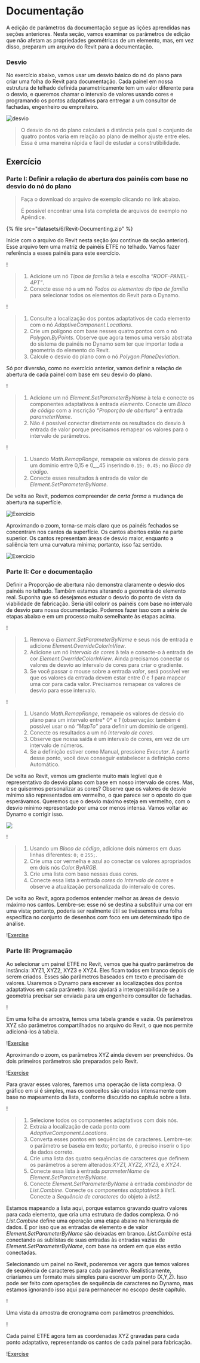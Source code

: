 # Documentação

A edição de parâmetros da documentação segue as lições aprendidas nas seções anteriores. Nesta seção, vamos examinar os parâmetros de edição que não afetam as propriedades geométricas de um elemento, mas, em vez disso, preparam um arquivo do Revit para a documentação.

### Desvio

No exercício abaixo, vamos usar um desvio básico do nó do plano para criar uma folha do Revit para documentação. Cada painel em nossa estrutura de telhado definida parametricamente tem um valor diferente para o desvio, e queremos chamar o intervalo de valores usando cores e programando os pontos adaptativos para entregar a um consultor de fachadas, engenheiro ou empreiteiro.

![desvio](images/6/deviation.jpg)

> O desvio do nó do plano calculará a distância pela qual o conjunto de quatro pontos varia em relação ao plano de melhor ajuste entre eles. Essa é uma maneira rápida e fácil de estudar a construtibilidade.

## Exercício

### Parte I: Definir a relação de abertura dos painéis com base no desvio do nó do plano

> Faça o download do arquivo de exemplo clicando no link abaixo.
>
> É possível encontrar uma lista completa de arquivos de exemplo no Apêndice.

{% file src="datasets/6/Revit-Documenting.zip" %}

Inicie com o arquivo do Revit nesta seção (ou continue da seção anterior). Esse arquivo tem uma matriz de painéis ETFE no telhado. Vamos fazer referência a esses painéis para este exercício.

\![](<images/6/documenting - exercise I - 01.jpg>)

> 1. Adicione um nó _Tipos de família_ à tela e escolha _“ROOF-PANEL-4PT”_.
> 2. Conecte esse nó a um nó _Todos os elementos do tipo de família_ para selecionar todos os elementos do Revit para o Dynamo.

\![](<images/6/documenting - exercise I - 02.jpg>)

> 1. Consulte a localização dos pontos adaptativos de cada elemento com o nó _AdaptiveComponent.Locations_.
> 2. Crie um polígono com base nesses quatro pontos com o nó _Polygon.ByPoints_. Observe que agora temos uma versão abstrata do sistema de painéis no Dynamo sem ter que importar toda a geometria do elemento do Revit.
> 3. Calcule o desvio do plano com o nó _Polygon.PlaneDeviation_.

Só por diversão, como no exercício anterior, vamos definir a relação de abertura de cada painel com base em seu desvio do plano.

\![](<images/6/documenting - exercise I - 03.jpg>)

> 1. Adicione um nó _Element.SetParameterByName_ à tela e conecte os componentes adaptativos à entrada _elemento_. Conecte um _Bloco de código_ com a inscrição _“Proporção de abertura”_ à entrada _parameterName_.
> 2. Não é possível conectar diretamente os resultados do desvio à entrada de valor porque precisamos remapear os valores para o intervalo de parâmetros.

\![](<images/6/documenting - exercise I - 04.jpg>)

> 1. Usando _Math.RemapRange_, remapeie os valores de desvio para um domínio entre 0,15 e 0_,_45 inserindo `0.15; 0.45;` no _Bloco de código_.
> 2. Conecte esses resultados à entrada de valor de _Element.SetParameterByName_.

De volta ao Revit, podemos compreender _de certa forma_ a mudança de abertura na superfície.

![Exercício](../.gitbook/assets/13.jpg)

Aproximando o zoom, torna-se mais claro que os painéis fechados se concentram nos cantos da superfície. Os cantos abertos estão na parte superior. Os cantos representam áreas de desvio maior, enquanto a saliência tem uma curvatura mínima; portanto, isso faz sentido.

![Exercício](../.gitbook/assets/13a.jpg)

### Parte II: Cor e documentação

Definir a Proporção de abertura não demonstra claramente o desvio dos painéis no telhado. Também estamos alterando a geometria do elemento real. Suponha que só desejamos estudar o desvio do ponto de vista da viabilidade de fabricação. Seria útil colorir os painéis com base no intervalo de desvio para nossa documentação. Podemos fazer isso com a série de etapas abaixo e em um processo muito semelhante às etapas acima.

\![](<images/6/documenting - exercise II - 01.jpg>)

> 1. Remova o _Element.SetParameterByName_ e seus nós de entrada e adicione _Element.OverrideColorInView_.
> 2. Adicione um nó _Intervalo de cores_ à tela e conecte-o à entrada de cor _Element.OverrideColorInView_. Ainda precisamos conectar os valores de desvio ao intervalo de cores para criar o gradiente.
> 3. Se você passar o mouse sobre a entrada _valor_, será possível ver que os valores da entrada devem estar entre _0_ e _1_ para mapear uma cor para cada valor. Precisamos remapear os valores de desvio para esse intervalo.

\![](<images/6/documenting - exercise II - 02.jpg>)

> 1. Usando _Math.RemapRange_, remapeie os valores de desvio do plano para um intervalo entre* 0* e _1_ (observação: também é possível usar o nó _“MapTo”_ para definir um domínio de origem).
> 2. Conecte os resultados a um nó _Intervalo de cores_.
> 3. Observe que nossa saída é um intervalo de cores, em vez de um intervalo de números.
> 4. Se a definição estiver como Manual, pressione _Executar_. A partir desse ponto, você deve conseguir estabelecer a definição como Automático.

De volta ao Revit, vemos um gradiente muito mais legível que é representativo do desvio plano com base em nosso intervalo de cores. Mas, e se quisermos personalizar as cores? Observe que os valores de desvio mínimo são representados em vermelho, o que parece ser o oposto do que esperávamos. Queremos que o desvio máximo esteja em vermelho, com o desvio mínimo representado por uma cor menos intensa. Vamos voltar ao Dynamo e corrigir isso.

![](../.gitbook/assets/09.jpg)

\![](<images/6/documenting - exercise II - 04.jpg>)

> 1. Usando um _Bloco de código_, adicione dois números em duas linhas diferentes: `0;` e `255;`.
> 2. Crie uma cor vermelha e azul ao conectar os valores apropriados em dois nós _Color.ByARGB_.
> 3. Crie uma lista com base nessas duas cores.
> 4. Conecte essa lista à entrada _cores_ do _Intervalo de cores_ e observe a atualização personalizada do intervalo de cores.

De volta ao Revit, agora podemos entender melhor as áreas de desvio máximo nos cantos. Lembre-se: esse nó se destina a substituir uma cor em uma vista; portanto, poderia ser realmente útil se tivéssemos uma folha específica no conjunto de desenhos com foco em um determinado tipo de análise.

\![Exercise](<../.gitbook/assets/07 (6).jpg>)

### Parte III: Programação

Ao selecionar um painel ETFE no Revit, vemos que há quatro parâmetros de instância: XYZ1, XYZ2, XYZ3 e XYZ4. Eles ficam todos em branco depois de serem criados. Esses são parâmetros baseados em texto e precisam de valores. Usaremos o Dynamo para escrever as localizações dos pontos adaptativos em cada parâmetro. Isso ajudará a interoperabilidade se a geometria precisar ser enviada para um engenheiro consultor de fachadas.

\![](<images/6/documenting - exercise III - 01.jpg>)

Em uma folha de amostra, temos uma tabela grande e vazia. Os parâmetros XYZ são parâmetros compartilhados no arquivo do Revit, o que nos permite adicioná-los à tabela.

\![Exercise](<../.gitbook/assets/03 (8).jpg>)

Aproximando o zoom, os parâmetros XYZ ainda devem ser preenchidos. Os dois primeiros parâmetros são preparados pelo Revit.

\![Exercise](<../.gitbook/assets/02 (9).jpg>)

Para gravar esses valores, faremos uma operação de lista complexa. O gráfico em si é simples, mas os conceitos são criados intensamente com base no mapeamento da lista, conforme discutido no capítulo sobre a lista.

\![](<images/6/documenting - exercise III - 04.jpg>)

> 1. Selecione todos os componentes adaptativos com dois nós.
> 2. Extraia a localização de cada ponto com _AdaptiveComponent.Locations_.
> 3. Converta esses pontos em sequências de caracteres. Lembre-se: o parâmetro se baseia em texto; portanto, é preciso inserir o tipo de dados correto.
> 4. Crie uma lista das quatro sequências de caracteres que definem os parâmetros a serem alterados:_XYZ1, XYZ2, XYZ3,_ e _XYZ4_.
> 5. Conecte essa lista à entrada _parameterName_ de _Element.SetParameterByName_.
> 6. Conecte _Element.SetParameterByName_ à entrada _combinador_ de _List.Combine_. Conecte os _componentes adaptativos_ à _list1_. Conecte a _Sequência de caracteres_ do objeto à _list2_.

Estamos mapeando a lista aqui, porque estamos gravando quatro valores para cada elemento, que cria uma estrutura de dados complexa. O nó _List.Combine_ define uma operação uma etapa abaixo na hierarquia de dados. É por isso que as entradas de elemento e de valor _Element.SetParameterByName_ são deixadas em branco. _List.Combine_ está conectando as sublistas de suas entradas às entradas vazias de _Element.SetParameterByName_, com base na ordem em que elas estão conectadas.

Selecionando um painel no Revit, poderemos ver agora que temos valores de sequência de caracteres para cada parâmetro. Realisticamente, criaríamos um formato mais simples para escrever um ponto (X,Y,Z). Isso pode ser feito com operações de sequência de caracteres no Dynamo, mas estamos ignorando isso aqui para permanecer no escopo deste capítulo.

\![](<../.gitbook/assets/04 (5).jpg>)

Uma vista da amostra de cronograma com parâmetros preenchidos.

\![](<../.gitbook/assets/01 (9).jpg>)

Cada painel ETFE agora tem as coordenadas XYZ gravadas para cada ponto adaptativo, representando os cantos de cada painel para fabricação.

\![Exercise](<../.gitbook/assets/00 (8).jpg>)
